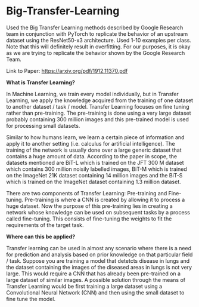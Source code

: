 # Big-Transfer-Learning
Used  the Big Transfer Learning methods described by Google Research team in conjunction with PyTorch to replicate the behavior of an upstream dataset using the ResNet50-x3 architecture. 
Used 1-10 examples per class. 
Note that this will definitely result in overfitting. For our purposes, it is okay as we are trying to replicate the behavior shown by the Google Research Team.

Link to Paper: https://arxiv.org/pdf/1912.11370.pdf


<b>What is Transfer Learning?</b>

In Machine Learning, we train every model individually, but in Transfer Learning, we
apply the knowledge acquired from the training of one dataset to another dataset / task / model.
Transfer Learning focuses on fine tuning rather than pre-training. The pre-training is done using
a very large dataset probably containing 300 million images and this pre-trained model is used
for processing small datasets.


Similar to how humans learn, we learn a certain piece of information and apply it to
another setting (i.e. calculus for artificial intelligence). The training of the network is usually
done over a large generic dataset that contains a huge amount of data. According to the paper in
scope, the datasets mentioned are BiT-L which is trained on the JFT 300 M dataset which
contains 300 million noisily labelled images, BiT-M which is trained on the ImageNet 21K
dataset containing 14 million images and the BiT-S which is trained on the ImageNet dataset
containing 1.3 million dataset.


There are two components of Transfer Learning: Pre-training and Fine-tuning.
Pre-training is where a CNN is created by allowing it to process a huge dataset. Now the purpose
of this pre-training lies in creating a network whose knowledge can be used on subsequent tasks
by a process called fine-tuning. This consists of fine-tuning the weights to fit the requirements of
the target task.


<b>Where can this be applied?</b>


Transfer learning can be used in almost any scenario where there is a need for prediction
and analysis based on prior knowledge on that particular field / task. Suppose you are training a
model that detetcts disease in lungs and the dataset containing the images of the diseased areas in
lungs is not very large. This would require a CNN that has already been pre-trained on a large
dataset of similar images. A possible solution through the means of Transfer Learning would be
first training a large dataset using a Convolutional Neural Network (CNN) and then using the
small dataset to fine tune the model.
